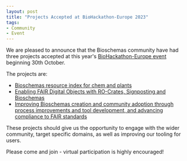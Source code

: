 ```yaml
---
layout: post
title: "Projects Accepted at BioHackathon-Europe 2023"
tags:
- Community
- Event
---
```


We are pleased to announce that the Bioschemas community have had three projects accepted at this year's [BioHackathon-Europe event](https://biohackathon-europe.org/) beginning 30th October.

The projects are:
- [Bioschemas resource index for chem and plants](https://github.com/elixir-europe/biohackathon-projects-2023/tree/main/7)
- [Enabling FAIR Digital Objects with RO-Crates, Signposting and Bioschemas](https://github.com/elixir-europe/biohackathon-projects-2023/tree/main/15)
- [Improving Bioschemas creation and community adoption through process improvements and tool development, and advancing compliance to FAIR standards](https://github.com/elixir-europe/biohackathon-projects-2023/tree/main/23)

These projects should give us the opportunity to engage with the wider community, target specific domains, as well as improving our tooling for users.

Please come and join - virtual participation is highly encouraged! 
